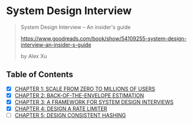 # System Design Interview

> System Design Interview – An insider's guide
>
> <https://www.goodreads.com/book/show/54109255-system-design-interview-an-insider-s-guide>
>
> by Alex Xu

## Table of Contents

- [x] [CHAPTER 1: SCALE FROM ZERO TO MILLIONS OF USERS](./01_scale_from_zero_to_millions_of_users.md)
- [x] [CHAPTER 2: BACK-OF-THE-ENVELOPE ESTIMATION](./02_back_of_the_envelope_estimation.md)
- [x] [CHAPTER 3: A FRAMEWORK FOR SYSTEM DESIGN INTERVIEWS](./03_a_framework_for_system_design_interviews.md)
- [x] [CHAPTER 4: DESIGN A RATE LIMITER](./04_design_a_rate_limiter.md)
- [ ] [CHAPTER 5: DESIGN CONSISTENT HASHING](./05_design_consistent_hashing.md)
